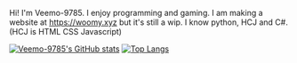 Hi!
I'm Veemo-9785.
I enjoy programming and gaming.
I am making a website at https://woomy.xyz but it's still a wip.
I know python, HCJ and C#. (HCJ is HTML CSS Javascript)

[![Veemo-9785's GitHub stats](https://github-readme-stats.vercel.app/api?username=Veemo-9785)](https://github.com/anuraghazra/github-readme-stats)
[![Top Langs](https://github-readme-stats.vercel.app/api/top-langs/?username=Veemo-9785)](https://github.com/anuraghazra/github-readme-stats)
